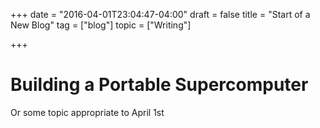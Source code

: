 +++
date = "2016-04-01T23:04:47-04:00"
draft = false
title = "Start of a New Blog"
tag = ["blog"]
topic = ["Writing"]

+++

# Building a Portable Supercomputer
Or some topic appropriate to April 1st
